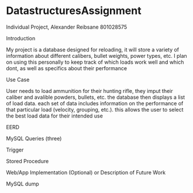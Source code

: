 # DatastructuresAssignment

Individual Project, Alexander Reibsane 801028575

Introduction

My project is a database designed for reloading, it will store a variety of information about different calibers, bullet weights, power types, etc. I plan on using this personally to keep track of which loads work well and which dont, as well as specifics about their performance

Use Case

User needs to load ammunition for their hunting rifle, they imput their caliber and avalible powders, bullets, etc. the database then displays a list of load data. each set of data includes information on the performance of that particular load (velocity, grouping, etc.). this allows the user to select the best load data for their intended use

EERD

MySQL Queries (three)


Trigger


Stored Procedure


Web/App Implementation (Optional) or Description of Future Work


MySQL dump
